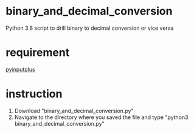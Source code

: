 # binary_and_decimal_conversion
Python 3.8 script to drill binary to decimal conversion or vice versa

# requirement
[pyinputplus](https://pypi.org/project/PyInputPlus/)

# instruction
1. Download "binary_and_decimal_conversion.py"
1. Navigate to the directory where you saved the file and type "python3 binary_and_decimal_conversion.py"
